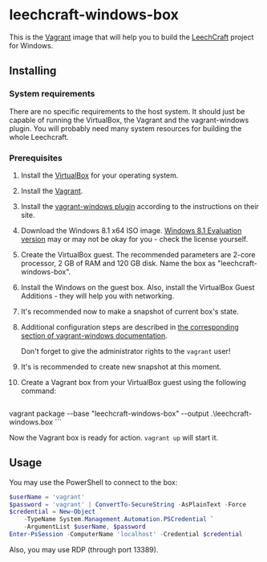 leechcraft-windows-box
======================

This is the [Vagrant](http://vagrantup.com/) image that will help you
to build the [LeechCraft](http://leechcraft.org/) project for Windows.

Installing
----------

### System requirements

There are no specific requirements to the host system. It should just
be capable of running the VirtualBox, the Vagrant and the
vagrant-windows plugin. You will probably need many system resources
for building the whole Leechcraft.

### Prerequisites

1. Install the [VirtualBox](https://www.virtualbox.org/) for your
   operating system.
2. Install the [Vagrant](http://vagrantup.com/).
3. Install the
   [vagrant-windows plugin](https://github.com/WinRb/vagrant-windows)
   according to the instructions on their site.
4. Download the Windows 8.1 x64 ISO image. [Windows 8.1 Evaluation 
   version](http://technet.microsoft.com/ru-ru/windows/hh771457.aspx)
   may or may not be okay for you - check the license yourself.
5. Create the VirtualBox guest. The recommended parameters are 2-core
   processor, 2 GB of RAM and 120 GB disk. Name the box as
   "leechcraft-windows-box".
6. Install the Windows on the guest box. Also, install the VirtualBox
   Guest Additions - they will help you with networking.
7. It's recommended now to make a snapshot of current box's state.
8. Additional configuration steps are described in [the corresponding 
   section of vagrant-windows
   documentation](https://github.com/WinRb/vagrant-windows#creating-a-base-box).

   Don't forget to give the administrator rights to the `vagrant` user!
9. It's is recommended to create new snapshot at this moment.
10. Create a Vagrant box from your VirtualBox guest using the following
    command:

    ```
vagrant package --base "leechcraft-windows-box" --output .\leechcraft-windows.box
    ```

Now the Vagrant box is ready for action. `vagrant up` will start it.

Usage
-----

You may use the PowerShell to connect to the box:

```PowerShell
$userName = 'vagrant'
$password = 'vagrant' | ConvertTo-SecureString -AsPlainText -Force
$credential = New-Object `
	-TypeName System.Management.Automation.PSCredential `
	-ArgumentList $userName, $password
Enter-PsSession -ComputerName 'localhost' -Credential $credential
```

Also, you may use RDP (through port 13389).